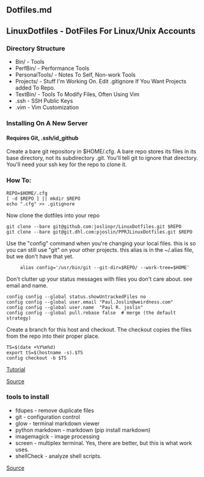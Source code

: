 ##	Dotfiles.md
##	LinuxDotfiles - DotFiles For Linux/Unix Accounts

###	Directory Structure

* Bin/ - Tools
* PerfBin/ - Performance Tools
* PersonalTools/ - Notes To Self, Non-work Tools
* Projects/ - Stuff I'm Working On. Edit .gitignore If You Want Projects
 added To Repo.
* TextBin/ - Tools To Modify Files, Often Using Vim
* .ssh - SSH Public Keys
* .vim - Vim Customization

###	Installing On A New Server

####	Requires Git, .ssh/id_github

Create a bare git repository in $HOME/.cfg. A bare repo stores its files
in its base directory, not its subdirectory .git. You'll tell git to
ignore that directory. You'll need your ssh key for the repo to clone it.

###	How To:
```
REPO=$HOME/.cfg
[ -d $REPO ] || mkdir $REPO
echo ".cfg" >> .gitignore
```
Now clone the dotfiles into your repo
```
git clone --bare git@github.com:joslinpr/LinuxDotfiles.git $REPO
git clone --bare git@git.dhl.com:pjoslin/PPRJLinuxDotfiles.git $REPO
```
Use the "config" command when you're changing your local files. this is
so you can still use "git" on your other projects. this alias is in the
~/.alias file, but we don't have that yet.
```
     alias config='/usr/bin/git --git-dir=$REPO/ --work-tree=$HOME'
```
Don't clutter up your status messages with files you don't care about. see
email and name.
```
config config --global status.showUntrackedFiles no
config config --global user.email "Paul.Joslin@weirdness.com"
config config --global user.name  "Paul R. joslin"
config config --global pull.rebase false  #	merge (the default strategy)
```
Create a branch for this host and checkout.  The checkout copies the
files from the repo into their proper place.
```
TS=$(date +%Y%m%d)
export tS=$(hostname -s).$TS
config checkout -b $TS
```
[Tutorial](https://www.atlassian.com/git/tutorials/dotfiles)

[Source](./PersonalTools/GitInstall)

###	tools to install

* fdupes - remove duplicate files
* git - configuration control
* glow - terminal markdown viewer
* python markdown - markdown (pip install markdown)
* imagemagick - image processing
* screen - multiplex terminal.  Yes, there are better, but this is what work uses.
* shellCheck - analyze shell scripts.

[Source](PersonalTools/Tools.md)
